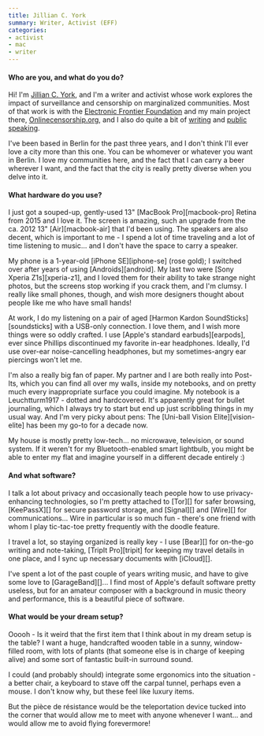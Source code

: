 ```yaml
---
title: Jillian C. York
summary: Writer, Activist (EFF)
categories:
- activist
- mac
- writer
---
```


#### Who are you, and what do you do?

Hi! I'm [Jillian C. York](https://jilliancyork.com/ "Jillian's website."), and I'm a writer and activist whose work explores the impact of surveillance and censorship on marginalized communities. Most of that work is with the [Electronic Frontier Foundation](https://eff.org/ "A non-profit defending people's online freedoms of speech.") and my main project there, [Onlinecensorship.org](https://onlinecensorship.org/ "A service for helping people dealing with censorship."), and I also do quite a bit of [writing](https://jilliancyork.com/byline/ "Jillian's writing.") and [public speaking](https://jilliancyork.com/talks/ "Jillian's talks.").

I've been based in Berlin for the past three years, and I don't think I'll ever love a city more than this one. You can be whomever or whatever you want in Berlin. I love my communities here, and the fact that I can carry a beer wherever I want, and the fact that the city is really pretty diverse when you delve into it.

#### What hardware do you use?

I just got a souped-up, gently-used 13" [MacBook Pro][macbook-pro] Retina from 2015 and I love it. The screen is amazing, such an upgrade from the ca. 2012 13" [Air][macbook-air] that I'd been using. The speakers are also decent, which is important to me - I spend a lot of time traveling and a lot of time listening to music... and I don't have the space to carry a speaker.

My phone is a 1-year-old [iPhone SE][iphone-se] (rose gold); I switched over after years of using [Androids][android]. My last two were [Sony Xperia Z1s][xperia-z1], and I loved them for their ability to take strange night photos, but the screens stop working if you crack them, and I'm clumsy. I really like small phones, though, and wish more designers thought about people like me who have small hands! 

At work, I do my listening on a pair of aged [Harmon Kardon SoundSticks][soundsticks] with a USB-only connection. I love them, and I wish more things were so oddly crafted. I use [Apple's standard earbuds][earpods], ever since Phillips discontinued my favorite in-ear headphones. Ideally, I'd use over-ear noise-cancelling headphones, but my sometimes-angry ear piercings won't let me.

I'm also a really big fan of paper. My partner and I are both really into Post-Its, which you can find all over my walls, inside my notebooks, and on pretty much every inappropriate surface you could imagine. My notebook is a Leuchtturm1917 - dotted and hardcovered. It's apparently great for bullet journaling, which I always try to start but end up just scribbling things in my usual way. And I'm very picky about pens: The [Uni-ball Vision Elite][vision-elite] has been my go-to for a decade now.

My house is mostly pretty low-tech... no microwave, television, or sound system. If it weren't for my Bluetooth-enabled smart lightbulb, you might be able to enter my flat and imagine yourself in a different decade entirely :)

#### And what software?

I talk a lot about privacy and occasionally teach people how to use privacy-enhancing technologies, so I'm pretty attached to [Tor][] for safer browsing, [KeePassX][] for secure password storage, and [Signal][] and [Wire][] for communications... Wire in particular is so much fun - there's one friend with whom I play tic-tac-toe pretty frequently with the doodle feature.

I travel a lot, so staying organized is really key - I use [Bear][] for on-the-go writing and note-taking, [TripIt Pro][tripit] for keeping my travel details in one place, and I sync up necessary documents with [iCloud][].

I've spent a lot of the past couple of years writing music, and have to give some love to [GarageBand][]... I find most of Apple's default software pretty useless, but for an amateur composer with a background in music theory and performance, this is a beautiful piece of software.

#### What would be your dream setup?

Ooooh - Is it weird that the first item that I think about in my dream setup is the table? I want a huge, handcrafted wooden table in a sunny, window-filled room, with lots of plants (that someone else is in charge of keeping alive) and some sort of fantastic built-in surround sound.

I could (and probably should) integrate some ergonomics into the situation - a better chair, a keyboard to stave off the carpal tunnel, perhaps even a mouse. I don't know why, but these feel like luxury items.

But the pièce de résistance would be the teleportation device tucked into the corner that would allow me to meet with anyone whenever I want... and would allow me to avoid flying forevermore!